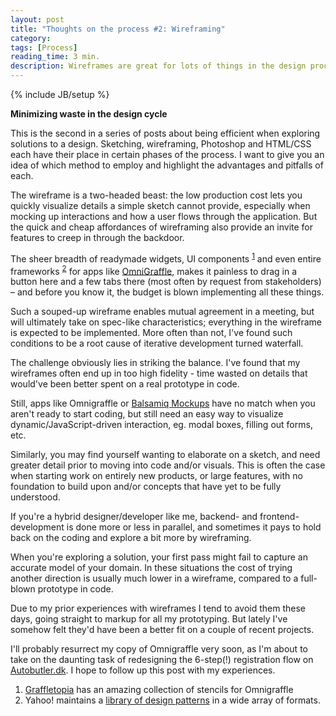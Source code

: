 ```yaml
---
layout: post
title: "Thoughts on the process #2: Wireframing"
category: 
tags: [Process]
reading_time: 3 min.
description: Wireframes are great for lots of things in the design process – but they tend to create a false sense of agreement when employed in the wrong settings.
---
```

{% include JB/setup %}

<p class="callout">
<strong>Minimizing waste in the design cycle</strong>

This is the second in a series of posts about being efficient when exploring solutions to a design. Sketching, wireframing, Photoshop and HTML/CSS each have their place in certain phases of the process. I want to give you an idea of which method to employ and highlight the advantages and pitfalls of each.
</p>

The wireframe is a two-headed beast: the low production cost lets you quickly visualize details a simple sketch cannot provide, especially when mocking up interactions and how a user flows through the application. But the quick and cheap affordances of wireframing also provide an invite for features to creep in through the backdoor.

The sheer breadth of readymade widgets, UI components <sup><a href="#footnote1">1</a></sup> and even entire frameworks <sup><a href="#footnote2">2</a></sup> for apps like [OmniGraffle][], makes it painless to drag in a button here and a few tabs there (most often by request from stakeholders) – and before you know it, the budget is blown implementing all these things.

[omnigraffle]: http://www.omnigroup.com/products/omnigraffle

Such a souped-up wireframe enables mutual agreement in a meeting, but will ultimately take on spec-like characteristics; everything in the wireframe is expected to be implemented. More often than not, I've found such conditions to be a root cause of iterative development turned waterfall.

The challenge obviously lies in striking the balance. I've found that my wireframes often end up in too high fidelity - time wasted on details that would've been better spent on a real prototype in code.

Still, apps like Omnigraffle or [Balsamiq Mockups][] have no match when you aren't ready to start coding, but still need an easy way to visualize dynamic/JavaScript-driven interaction, eg. modal boxes, filling out forms, etc.

[balsamiq mockups]: http://www.balsamiq.com/

Similarly, you may find yourself wanting to elaborate on a sketch, and need greater detail prior to moving into code and/or visuals. This is often the case when starting work on entirely new products, or large features, with no foundation to build upon and/or concepts that have yet to be fully understood. 

If you're a hybrid designer/developer like me, backend- and frontend-development is done more or less in parallel, and sometimes it pays to hold back on the coding and explore a bit more by wireframing.

When you're exploring a solution, your first pass might fail to capture an accurate model of your domain. In these situations the cost of trying another direction is usually much lower in a wireframe, compared to a full-blown prototype in code.

Due to my prior experiences with wireframes I tend to avoid them these days, going straight to markup for all my prototyping. But lately I've somehow felt they'd have been a better fit on a couple of recent projects.

I'll probably resurrect my copy of Omnigraffle very soon, as I'm about to take on the daunting task of redesigning the 6-step(!) registration flow on [Autobutler.dk](http://www.autobutler.dk). I hope to follow up this post with my experiences.

<ol class="footnotes">
	<li id="footnote1"><a href="http://graffletopia.com/">Graffletopia</a> has an amazing collection of stencils for Omnigraffle</li>
	<li id="footnote2">Yahoo! maintains a <a href="http://developer.yahoo.com/ypatterns/about/stencils/">library of design patterns</a> in a wide array of formats.</li>
</ol>